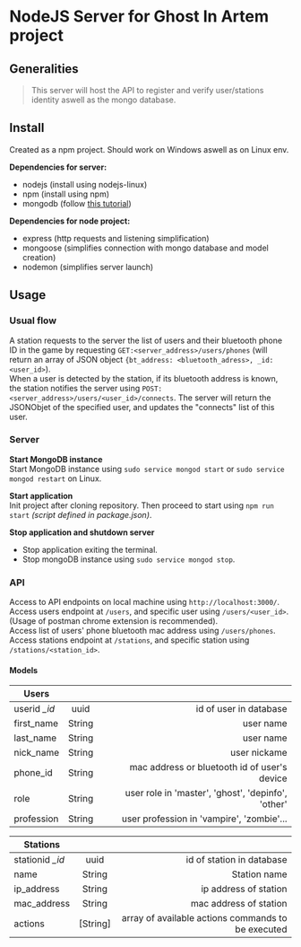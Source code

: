 NodeJS Server for Ghost In Artem project
==

Generalities
-
> This server will host the API to register and verify user/stations identity aswell as the mongo database.

Install
-
Created as a npm project. Should work on Windows aswell as on Linux env.

**Dependencies for server:**  
- nodejs (install using nodejs-linux)
- npm (install using npm)
- mongodb (follow [this tutorial](https://docs.mongodb.com/manual/tutorial/install-mongodb-on-ubuntu/))

**Dependencies for node project:**  
- express (http requests and listening simplification)
- mongoose (simplifies connection with mongo database and model creation)
- nodemon (simplifies server launch)


Usage
-

### Usual flow
A station requests to the server the list of users and their bluetooth phone ID in the game by requesting `GET:<server_address>/users/phones` (will return an array of JSON object `{bt_address: <bluetooth_adress>, _id: <user_id>`).  
When a user is detected by the station, if its bluetooth address is known, the station notifies the server using `POST:<server_address>/users/<user_id>/connects`. The server will return the JSONObjet of the specified user, and updates the "connects" list of this user.  

### Server
**Start MongoDB instance**  
Start MongoDB instance using `sudo service mongod start` or `sudo service mongod restart` on Linux.


**Start application**  
Init project after cloning repository. Then proceed to start using `npm run start` *(script defined in package.json)*.

**Stop application and shutdown server**  
- Stop application exiting the terminal.
- Stop mongoDB instance using `sudo service mongod stop`.

### API
Access to API endpoints on local machine using `http://localhost:3000/`.  
Access users endpoint at `/users`, and specific user using `/users/<user_id>`. (Usage of postman chrome extension is recommended).  
Access list of users' phone bluetooth mac address using `/users/phones`.  
Access stations endpoint at `/stations`, and specific station using `/stations/<station_id>`.

#### Models

| **Users** |  |  |
| ---- | :---: | ---:|
| userid _\_id_ | uuid | id of user in database |
| first\_name | String | user name |
| last\_name | String | user name |
| nick\_name | String | user nickame |
| phone\_id | String | mac address or bluetooth id of user's device |
| role | String | user role in 'master', 'ghost', 'depinfo', 'other' |
| profession | String | user profession in 'vampire', 'zombie'... |

| **Stations** |  |  |
| ---- | :---: | ---:|
| stationid _\_id_ | uuid | id of station in database |
| name | String | Station name |
| ip\_address | String | ip address of station |
| mac\_address | String | mac address of station |
| actions | [String] | array of available actions commands to be executed |
